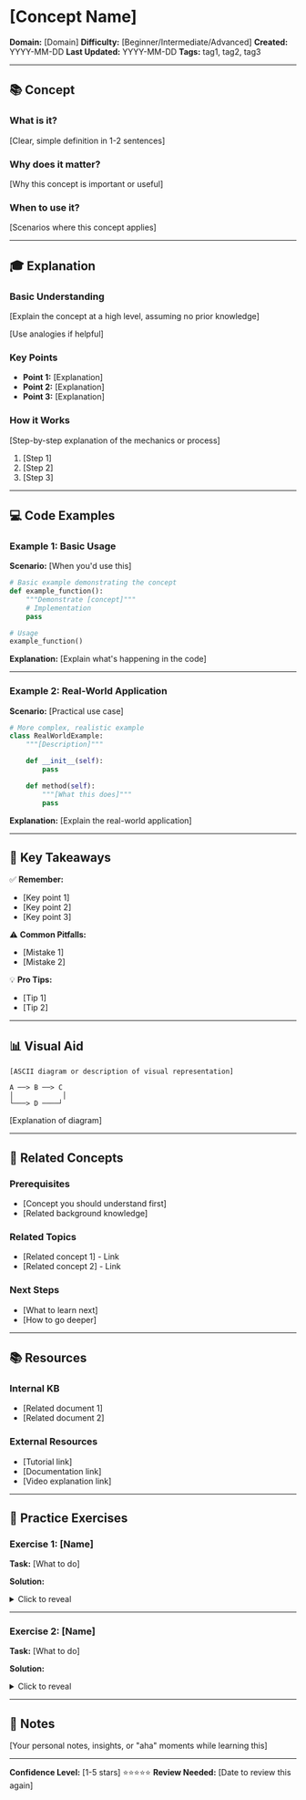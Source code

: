 # [Concept Name]

**Domain:** [Domain]
**Difficulty:** [Beginner/Intermediate/Advanced]
**Created:** YYYY-MM-DD
**Last Updated:** YYYY-MM-DD
**Tags:** tag1, tag2, tag3

---

## 📚 Concept

### What is it?
[Clear, simple definition in 1-2 sentences]

### Why does it matter?
[Why this concept is important or useful]

### When to use it?
[Scenarios where this concept applies]

---

## 🎓 Explanation

### Basic Understanding
[Explain the concept at a high level, assuming no prior knowledge]

[Use analogies if helpful]

### Key Points
- **Point 1:** [Explanation]
- **Point 2:** [Explanation]
- **Point 3:** [Explanation]

### How it Works
[Step-by-step explanation of the mechanics or process]

1. [Step 1]
2. [Step 2]
3. [Step 3]

---

## 💻 Code Examples

### Example 1: Basic Usage
**Scenario:** [When you'd use this]

```python
# Basic example demonstrating the concept
def example_function():
    """Demonstrate [concept]"""
    # Implementation
    pass

# Usage
example_function()
```

**Explanation:**
[Explain what's happening in the code]

---

### Example 2: Real-World Application
**Scenario:** [Practical use case]

```python
# More complex, realistic example
class RealWorldExample:
    """[Description]"""

    def __init__(self):
        pass

    def method(self):
        """[What this does]"""
        pass
```

**Explanation:**
[Explain the real-world application]

---

## 🎯 Key Takeaways

✅ **Remember:**
- [Key point 1]
- [Key point 2]
- [Key point 3]

⚠️ **Common Pitfalls:**
- [Mistake 1]
- [Mistake 2]

💡 **Pro Tips:**
- [Tip 1]
- [Tip 2]

---

## 📊 Visual Aid

```
[ASCII diagram or description of visual representation]

A ──> B ──> C
│            │
└───> D ────┘
```

[Explanation of diagram]

---

## 🔗 Related Concepts

### Prerequisites
- [Concept you should understand first]
- [Related background knowledge]

### Related Topics
- [Related concept 1] - Link
- [Related concept 2] - Link

### Next Steps
- [What to learn next]
- [How to go deeper]

---

## 📚 Resources

### Internal KB
- [Related document 1]
- [Related document 2]

### External Resources
- [Tutorial link]
- [Documentation link]
- [Video explanation link]

---

## 📝 Practice Exercises

### Exercise 1: [Name]
**Task:** [What to do]

**Solution:**
<details>
<summary>Click to reveal</summary>

```python
# Solution code
```

**Explanation:** [Why this works]
</details>

---

### Exercise 2: [Name]
**Task:** [What to do]

**Solution:**
<details>
<summary>Click to reveal</summary>

```python
# Solution code
```

**Explanation:** [Why this works]
</details>

---

## 💬 Notes

[Your personal notes, insights, or "aha" moments while learning this]

---

**Confidence Level:** [1-5 stars] ⭐⭐⭐⭐⭐
**Review Needed:** [Date to review this again]
